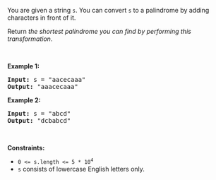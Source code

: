 You are given a string `` s ``. You can convert `` s `` to a palindrome by adding characters in front of it.

Return _the shortest palindrome you can find by performing this transformation_.

&nbsp;

__Example 1:__

<pre><strong>Input:</strong> s = "aacecaaa"
<strong>Output:</strong> "aaacecaaa"
</pre>

__Example 2:__

<pre><strong>Input:</strong> s = "abcd"
<strong>Output:</strong> "dcbabcd"
</pre>

&nbsp;

__Constraints:__

*   <code>0 &lt;= s.length &lt;= 5 * 10<sup>4</sup></code>
*   `` s `` consists of lowercase English letters only.